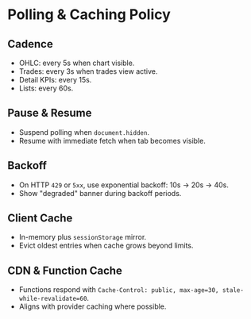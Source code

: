 # Polling & Caching Policy

## Cadence
- OHLC: every 5s when chart visible.
- Trades: every 3s when trades view active.
- Detail KPIs: every 15s.
- Lists: every 60s.

## Pause & Resume
- Suspend polling when `document.hidden`.
- Resume with immediate fetch when tab becomes visible.

## Backoff
- On HTTP `429` or `5xx`, use exponential backoff: 10s → 20s → 40s.
- Show "degraded" banner during backoff periods.

## Client Cache
- In-memory plus `sessionStorage` mirror.
- Evict oldest entries when cache grows beyond limits.

## CDN & Function Cache
- Functions respond with `Cache-Control: public, max-age=30, stale-while-revalidate=60`.
- Aligns with provider caching where possible.
